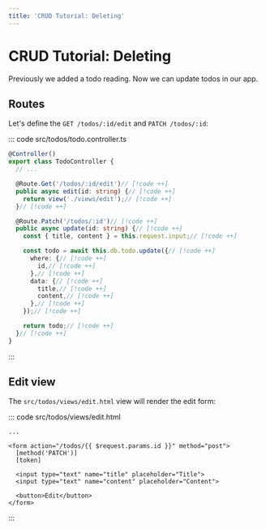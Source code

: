 ```yaml
---
title: 'CRUD Tutorial: Deleting'
---
```


# CRUD Tutorial: Deleting

Previously we added a todo reading. Now we can update todos in our app.

## Routes

Let's define the `GET /todos/:id/edit` and `PATCH /todos/:id`:

::: code src/todos/todo.controller.ts
```ts
@Controller()
export class TodoController {
  // ...

  @Route.Get('/todos/:id/edit')// [!code ++]
  public async edit(id: string) {// [!code ++]
    return view('./views/edit');// [!code ++]
  }// [!code ++]

  @Route.Patch('/todos/:id')// [!code ++]
  public async update(id: string) {// [!code ++]
    const { title, content } = this.request.input;// [!code ++]

    const todo = await this.db.todo.update({// [!code ++]
      where: {// [!code ++]
        id,// [!code ++]
      },// [!code ++]
      data: {// [!code ++]
        title,// [!code ++]
        content,// [!code ++]
      },// [!code ++]
    });// [!code ++]

    return todo;// [!code ++]
  }// [!code ++]
}
```
:::

## Edit view

The `src/todos/views/edit.html` view will render the edit form:

::: code src/todos/views/edit.html
```svelte
...

<form action="/todos/{{ $request.params.id }}" method="post">
  [method('PATCH')]
  [token]

  <input type="text" name="title" placeholder="Title">
  <input type="text" name="content" placeholder="Content">

  <button>Edit</button>
</form>
```
:::
